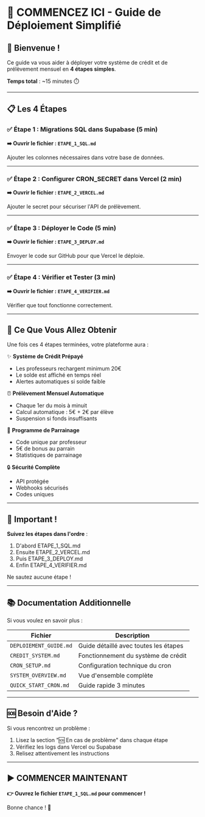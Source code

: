 # 🚀 COMMENCEZ ICI - Guide de Déploiement Simplifié

## 👋 Bienvenue !

Ce guide va vous aider à déployer votre système de crédit et de prélèvement mensuel en **4 étapes simples**.

**Temps total** : ~15 minutes ⏱️

---

## 📋 Les 4 Étapes

### ✅ Étape 1 : Migrations SQL dans Supabase (5 min)
**➡️ Ouvrir le fichier : `ETAPE_1_SQL.md`**

Ajouter les colonnes nécessaires dans votre base de données.

---

### ✅ Étape 2 : Configurer CRON_SECRET dans Vercel (2 min)
**➡️ Ouvrir le fichier : `ETAPE_2_VERCEL.md`**

Ajouter le secret pour sécuriser l'API de prélèvement.

---

### ✅ Étape 3 : Déployer le Code (5 min)
**➡️ Ouvrir le fichier : `ETAPE_3_DEPLOY.md`**

Envoyer le code sur GitHub pour que Vercel le déploie.

---

### ✅ Étape 4 : Vérifier et Tester (3 min)
**➡️ Ouvrir le fichier : `ETAPE_4_VERIFIER.md`**

Vérifier que tout fonctionne correctement.

---

## 🎯 Ce Que Vous Allez Obtenir

Une fois ces 4 étapes terminées, votre plateforme aura :

✨ **Système de Crédit Prépayé**
- Les professeurs rechargent minimum 20€
- Le solde est affiché en temps réel
- Alertes automatiques si solde faible

⏰ **Prélèvement Mensuel Automatique**
- Chaque 1er du mois à minuit
- Calcul automatique : 5€ + 2€ par élève
- Suspension si fonds insuffisants

🎁 **Programme de Parrainage**
- Code unique par professeur
- 5€ de bonus au parrain
- Statistiques de parrainage

🔒 **Sécurité Complète**
- API protégée
- Webhooks sécurisés
- Codes uniques

---

## 🚨 Important !

**Suivez les étapes dans l'ordre** :
1. D'abord ETAPE_1_SQL.md
2. Ensuite ETAPE_2_VERCEL.md
3. Puis ETAPE_3_DEPLOY.md
4. Enfin ETAPE_4_VERIFIER.md

Ne sautez aucune étape !

---

## 📚 Documentation Additionnelle

Si vous voulez en savoir plus :

| Fichier | Description |
|---------|-------------|
| `DEPLOIEMENT_GUIDE.md` | Guide détaillé avec toutes les étapes |
| `CREDIT_SYSTEM.md` | Fonctionnement du système de crédit |
| `CRON_SETUP.md` | Configuration technique du cron |
| `SYSTEM_OVERVIEW.md` | Vue d'ensemble complète |
| `QUICK_START_CRON.md` | Guide rapide 3 minutes |

---

## 🆘 Besoin d'Aide ?

Si vous rencontrez un problème :

1. Lisez la section "🆘 En cas de problème" dans chaque étape
2. Vérifiez les logs dans Vercel ou Supabase
3. Relisez attentivement les instructions

---

## ▶️ COMMENCER MAINTENANT

**👉 Ouvrez le fichier `ETAPE_1_SQL.md` pour commencer !**

Bonne chance ! 🚀
